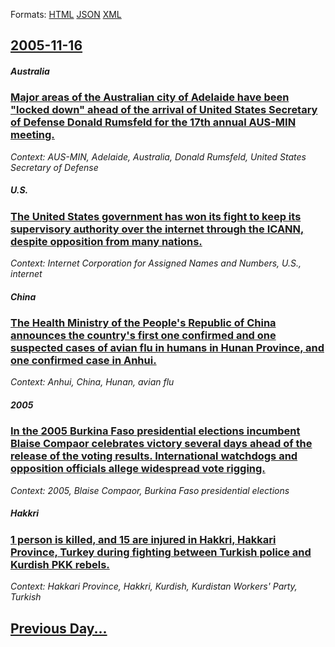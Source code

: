 
Formats: [HTML](2005/11/16/index.html)  [JSON](2005/11/16/index.json)  [XML](2005/11/16/index.xml)  

## [2005-11-16](/news/2005/11/16/index.md)

##### Australia
### [ Major areas of the Australian city of Adelaide have been "locked down" ahead of the arrival of United States Secretary of Defense Donald Rumsfeld for the 17th annual AUS-MIN meeting. ](/news/2005/11/16/major-areas-of-the-australian-city-of-adelaide-have-been-locked-down-ahead-of-the-arrival-of-united-states-secretary-of-defense-donald-ru.md)
_Context: AUS-MIN, Adelaide, Australia, Donald Rumsfeld, United States Secretary of Defense_

##### U.S.
### [ The United States government has won its fight to keep its supervisory authority over the internet through the ICANN, despite opposition from many nations. ](/news/2005/11/16/the-united-states-government-has-won-its-fight-to-keep-its-supervisory-authority-over-the-internet-through-the-icann-despite-opposition-fr.md)
_Context: Internet Corporation for Assigned Names and Numbers, U.S., internet_

##### China
### [ The Health Ministry of the People's Republic of China announces the country's first one confirmed and one suspected cases of avian flu in humans in Hunan Province, and one confirmed case in Anhui. ](/news/2005/11/16/the-health-ministry-of-the-people-s-republic-of-china-announces-the-country-s-first-one-confirmed-and-one-suspected-cases-of-avian-flu-in-h.md)
_Context: Anhui, China, Hunan, avian flu_

##### 2005
### [ In the 2005 Burkina Faso presidential elections incumbent Blaise Compaor celebrates victory several days ahead of the release of the voting results. International watchdogs and opposition officials allege widespread vote rigging. ](/news/2005/11/16/in-the-2005-burkina-faso-presidential-elections-incumbent-blaise-compaore-celebrates-victory-several-days-ahead-of-the-release-of-the-votin.md)
_Context: 2005, Blaise Compaor, Burkina Faso presidential elections_

##### Hakkri
### [ 1 person is killed, and 15 are injured in Hakkri, Hakkari Province, Turkey during fighting between Turkish police and Kurdish PKK rebels. ](/news/2005/11/16/1-person-is-killed-and-15-are-injured-in-hakkari-hakkari-province-turkey-during-fighting-between-turkish-police-and-kurdish-pkk-rebels.md)
_Context: Hakkari Province, Hakkri, Kurdish, Kurdistan Workers' Party, Turkish_

## [Previous Day...](/news/2005/11/15/index.md)

